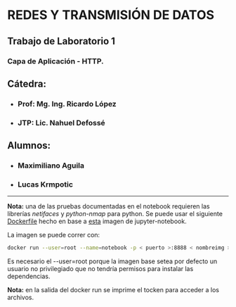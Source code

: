 # REDES Y TRANSMISIÓN DE DATOS
## Trabajo de Laboratorio 1

### Capa de Aplicación - HTTP.

## Cátedra: 
* ### Prof: Mg. Ing. Ricardo López
* ### JTP: Lic. Nahuel Defossé

## Alumnos: 
* ### Maximiliano Aguila
* ### Lucas Krmpotic
 ---


**Nota:** una de las pruebas documentadas en el notebook requieren las librerías *netifaces* y *python-nmap* para python. Se puede usar el siguiente [Dockerfile](../Dockerfile) hecho en base a [esta](https://hub.docker.com/r/jupyter/minimal-notebook/) imagen de jupyter-notebook. 

La imagen se puede correr con:

```bash
docker run --user=root --name=notebook -p < puerto >:8888 < nombreimg >
```

Es necesario el --user=root porque la imagen base setea por defecto un usuario no privilegiado que no tendría permisos para instalar las dependencias. 

**Nota:** en la salida del docker run se imprime el tocken para acceder a los archivos. 